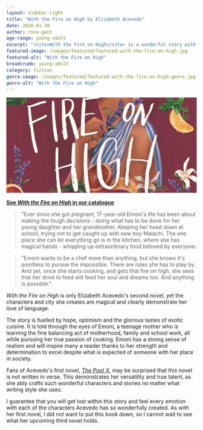 ```yaml
---
layout: sidebar-right
title: "With the Fire on High by Elizabeth Acevedo"
date: 2020-01-30
author: rose-gant
age-range: young-adult
excerpt: "<cite>With the Fire on High</cite> is a wonderful story with a determined and inspiring main character."
featured-image: /images/featured/featured-with-the-fire-on-high.jpg
featured-alt: "With the Fire on High"
breadcrumb: young-adult
category: fiction
genre-image: /images/featured/featured-with-the-fire-on-high-genre.jpg
genre-alt: "With the Fire on High"
---
```


![With the Fire on High](/images/featured/featured-with-the-fire-on-high.jpg)

**[See <cite>With the Fire on High</cite> in our catalogue](https://suffolk.spydus.co.uk/cgi-bin/spydus.exe/ENQ/OPAC/BIBENQ?BRN=2656077)**

> "Ever since she got pregnant, 17-year-old Emoni's life has been about making the tough decisions - doing what has to be done for her young daughter and her grandmother. Keeping her head down at school, trying not to get caught up with new boy Malachi. The one place she can let everything go is in the kitchen, where she has magical hands - whipping up extraordinary food beloved by everyone.

> "Emoni wants to be a chef more than anything, but she knows it's pointless to pursue the impossible. There are rules she has to play by. And yet, once she starts cooking, and gets that fire on high, she sees that her drive to feed will feed her soul and dreams too. And anything is possible."

<cite>With the Fire on High</cite> is only Elizabeth Acevedo's second novel, yet the characters and city she creates are magical and clearly demonstrate her love of language.

The story is fuelled by hope, optimism and the glorious tastes of exotic cuisine. It is told through the eyes of Emoni, a teenage mother who is learning the fine balancing act of motherhood, family and school work, all while pursuing her true passion of cooking. Emoni has a strong sense of realism and will inspire many a reader thanks to her strength and determination to excel despite what is expected of someone with her place in society.

Fans of Acevedo's first novel, [<cite>The Poet X</cite>](/new-suggestions/young-adult/the-poet-x-by-elizabeth-acevedo/), may be surprised that this novel is not written in verse. This demonstrates her versatility and true talent, as she ably crafts such wonderful characters and stories no matter what writing style she uses.

I guarantee that you will get lost within this story and feel every emotion with each of the characters Acevedo has so wonderfully created. As with her first novel, I did not want to put this book down, so I cannot wait to see what her upcoming third novel holds.

